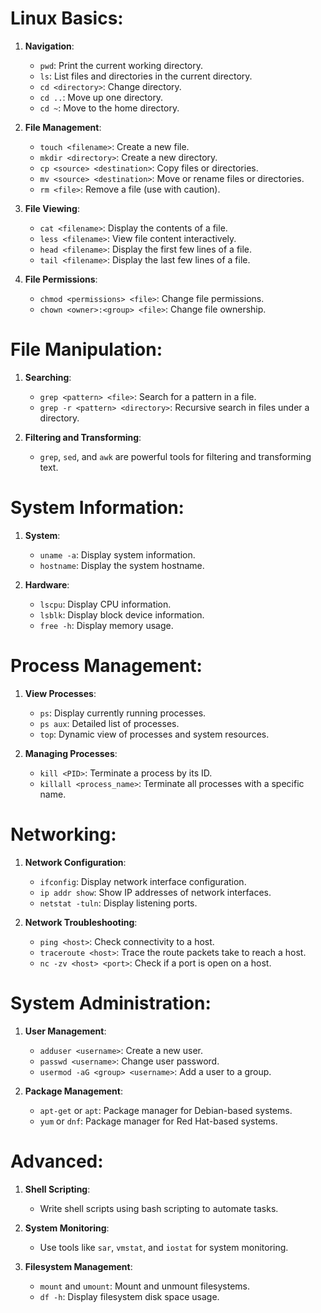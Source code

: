# Linux Basics:

1. **Navigation**:
   - `pwd`: Print the current working directory.
   - `ls`: List files and directories in the current directory.
   - `cd <directory>`: Change directory.
   - `cd ..`: Move up one directory.
   - `cd ~`: Move to the home directory.

2. **File Management**:
   - `touch <filename>`: Create a new file.
   - `mkdir <directory>`: Create a new directory.
   - `cp <source> <destination>`: Copy files or directories.
   - `mv <source> <destination>`: Move or rename files or directories.
   - `rm <file>`: Remove a file (use with caution).

3. **File Viewing**:
   - `cat <filename>`: Display the contents of a file.
   - `less <filename>`: View file content interactively.
   - `head <filename>`: Display the first few lines of a file.
   - `tail <filename>`: Display the last few lines of a file.

4. **File Permissions**:
   - `chmod <permissions> <file>`: Change file permissions.
   - `chown <owner>:<group> <file>`: Change file ownership.

# File Manipulation:

1. **Searching**:
   - `grep <pattern> <file>`: Search for a pattern in a file.
   - `grep -r <pattern> <directory>`: Recursive search in files under a directory.

2. **Filtering and Transforming**:
   - `grep`, `sed`, and `awk` are powerful tools for filtering and transforming text.

# System Information:

1. **System**:
   - `uname -a`: Display system information.
   - `hostname`: Display the system hostname.

2. **Hardware**:
   - `lscpu`: Display CPU information.
   - `lsblk`: Display block device information.
   - `free -h`: Display memory usage.

# Process Management:

1. **View Processes**:
   - `ps`: Display currently running processes.
   - `ps aux`: Detailed list of processes.
   - `top`: Dynamic view of processes and system resources.

2. **Managing Processes**:
   - `kill <PID>`: Terminate a process by its ID.
   - `killall <process_name>`: Terminate all processes with a specific name.

# Networking:

1. **Network Configuration**:
   - `ifconfig`: Display network interface configuration.
   - `ip addr show`: Show IP addresses of network interfaces.
   - `netstat -tuln`: Display listening ports.

2. **Network Troubleshooting**:
   - `ping <host>`: Check connectivity to a host.
   - `traceroute <host>`: Trace the route packets take to reach a host.
   - `nc -zv <host> <port>`: Check if a port is open on a host.

# System Administration:

1. **User Management**:
   - `adduser <username>`: Create a new user.
   - `passwd <username>`: Change user password.
   - `usermod -aG <group> <username>`: Add a user to a group.

2. **Package Management**:
   - `apt-get` or `apt`: Package manager for Debian-based systems.
   - `yum` or `dnf`: Package manager for Red Hat-based systems.

# Advanced:

1. **Shell Scripting**:
   - Write shell scripts using bash scripting to automate tasks.

2. **System Monitoring**:
   - Use tools like `sar`, `vmstat`, and `iostat` for system monitoring.

3. **Filesystem Management**:
   - `mount` and `umount`: Mount and unmount filesystems.
   - `df -h`: Display filesystem disk space usage.
